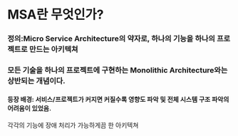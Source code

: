 # MSA란 무엇인가?
### 정의:Micro Service Architecture의 약자로, 하나의 기능을 하나의 프로젝트로 만드는 아키텍쳐
### 모든 기술을 하나의 프로젝트에 구현하는 Monolithic Architecture와는 상반되는 개념이다.

#### 등장 배경: 서비스/프로젝트가 커지면 커질수록 영향도 파악 및 전체 시스템 구조 파악의 어려움이 있었음.

각각의 기능에 장애 처리가 가능하게끔 한 아키텍쳐